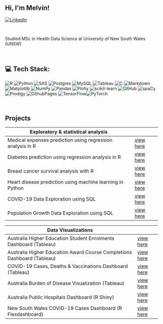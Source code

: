 
## Hi, I'm Melvin!
[![LinkedIn](https://img.shields.io/badge/LinkedIn-%230077B5.svg?logo=linkedin&logoColor=white)](https://linkedin.com/in/melvingalera)


<br>

Studied MSc in Health Data Science at University of New South Wales (UNSW)

<br>

## 💻 Tech Stack:
![R](https://img.shields.io/badge/r-%23276DC3.svg?style=for-the-badge&logo=r&logoColor=white) 
![Python](https://img.shields.io/badge/python-3670A0?style=for-the-badge&logo=python&logoColor=ffdd54) 
![SAS](https://img.shields.io/badge/SAS-377EAE?style=for-the-badge&logo=sas&logoColor=white)
![Postgres](https://img.shields.io/badge/postgres-%23316192.svg?style=for-the-badge&logo=postgresql&logoColor=white) 
![MySQL](https://img.shields.io/badge/mysql-4479A1.svg?style=for-the-badge&logo=mysql&logoColor=white) 
![Tableau](https://img.shields.io/badge/tableau-E97627?style=for-the-badge&logo=tableau&logoColor=white)
![C](https://img.shields.io/badge/c-%2300599C.svg?style=for-the-badge&logo=c&logoColor=white) 
![Markdown](https://img.shields.io/badge/markdown-%23000000.svg?style=for-the-badge&logo=markdown&logoColor=white) 
![Matplotlib](https://img.shields.io/badge/Matplotlib-%23ffffff.svg?style=for-the-badge&logo=Matplotlib&logoColor=black) 
![NumPy](https://img.shields.io/badge/numpy-%23013243.svg?style=for-the-badge&logo=numpy&logoColor=white) 
![Pandas](https://img.shields.io/badge/pandas-%23150458.svg?style=for-the-badge&logo=pandas&logoColor=white) 
![Plotly](https://img.shields.io/badge/Plotly-%233F4F75.svg?style=for-the-badge&logo=plotly&logoColor=white) 
![scikit-learn](https://img.shields.io/badge/scikit--learn-%23F7931E.svg?style=for-the-badge&logo=scikit-learn&logoColor=white) 
![GitHub](https://img.shields.io/badge/github-%23121011.svg?style=for-the-badge&logo=github&logoColor=white)
![spaCy](https://img.shields.io/badge/spaCy-03A9F4?style=for-the-badge&logo=spacy&logoColor=white)
![Prodigy](https://img.shields.io/badge/Prodigy-8B82BC?style=for-the-badge&logo=prodigy&logoColor=white)
![GithubPages](https://img.shields.io/badge/github%20pages-121013?style=for-the-badge&logo=github&logoColor=white) 
![TensorFlow](https://img.shields.io/badge/TensorFlow-%23FF6F00.svg?style=for-the-badge&logo=TensorFlow&logoColor=white)![PyTorch](https://img.shields.io/badge/PyTorch-%23EE4C2C.svg?style=for-the-badge&logo=PyTorch&logoColor=white)

<br>

## Projects

|Exploratory & statistical analysis                          |                         |
|------------------------------------------------------------|-------------------------|
| Medical expenses prediction using regression analysis in R |<a href = "https://melgalera.github.io/Linear-Regression-with-R/" target = "_blank">view here</a>
| Diabetes prediction using regression analysis in R |<a href = "https://melgalera.github.io/Logistic-Regression-GLM-with-R/" target = "_blank">view here</a>
| Breast cancer survival analysis with R  |<a href = "https://melgalera.github.io/Survival-Analysis-with-R/" target = "_blank">view here</a>
| Heart disease prediction using machine learning in Python |<a href = "https://nbviewer.org/github/MelGalera/Heart-Disease-Prediction-with-Python/blob/main/Heart_disease_UCL.ipynb" target = "_blank">view here</a>
| COVID-19 Data Exploration using SQL |<a href = "https://melgalera.github.io/COVID-data-exploration-by-SQL/" target = "_blank">view here</a>
| Population Growth Data Exploration using SQL |<a href = "https://melgalera.github.io/Population-growth-data-exploration-by-SQL/" target = "_blank">view here</a>

|Data Visualizations                                         |                         |
|------------------------------------------------------------|-------------------------|
| Australia Higher Education Student Enrolments Dashboard (Tableau) |<a href = "https://public.tableau.com/views/AUS_HDE/StudentEnrolmentsPartA?:language=en-US&:sid=&:display_count=n&:origin=viz_share_link" target = "_blank">view here</a>
| Australia Higher Education Award Course Completions Dashboard (Tableau) |<a href = "https://public.tableau.com/views/AUS_Completion/Dashboard1?:language=en-US&:sid=&:display_count=n&:origin=viz_share_link" target = "_blank">view here</a>
| COVID-19 Cases, Deaths & Vaccinations Dashboard (Tableau) |<a href = "https://public.tableau.com/views/Covid_deaths_17194860048630/Dashboard1?:language=en-GB&:sid=&:display_count=n&:origin=viz_share_link" target = "_blank">view here</a>
| Australia Burden of Disease Visualization (Tableau) |<a href = "https://public.tableau.com/views/aus_burden_of_disease_viz/ABDdashboard?:language=en-GB&:sid=&:display_count=n&:origin=viz_share_link" target = "_blank">view here</a>
| Australia Public Hospitals Dashboard (R Shiny) |<a href = "https://melgalera.github.io/Public-Hospitals-Dashboard-with-R/" target = "_blank">view here</a>
| New South Wales COVID-19 Cases Dashboard (R Flexdashboard) |<a href = "https://melgalera.github.io/NSW-COVID-Dashboard-with-R/" target = "_blank">view here</a> 



 





<!-- Proudly created with GPRM ( https://gprm.itsvg.in ) -->
